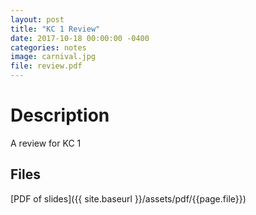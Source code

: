```yaml
---
layout: post
title: "KC 1 Review"
date: 2017-10-18 00:00:00 -0400
categories: notes
image: carnival.jpg
file: review.pdf
---
```


# Description

A review for KC 1

## Files

[PDF of slides]({{ site.baseurl }}/assets/pdf/{{page.file}})

